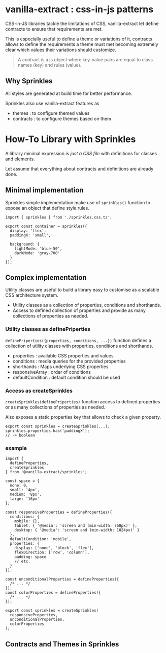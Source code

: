 # vanilla-extract : css-in-js patterns

CSS-in-JS libraries tackle the limitations of CSS, vanilla-extract let define contracts to ensure that requirements are met.

This is especially useful to define a theme or variations of it, contracts allows to define the requirements a theme must met becoming extremely clear which values their variations should customize.

> A contract is a js object where key-value pairs are equal to class names (key) and rules (value).


## Why Sprinkles

All styles are generated at build time for better performance.

Sprinkles also use vanilla-extract features as 
* themes : to configure themed values
* contracts : to configure themes based on them


# How-To Library with Sprinkles

A library minimal expression is _just a CSS file_ with definitions for classes and elements.

Let assume that everything about contracts and definitions are already done.


## Minimal implementation

Sprinkles simple implementation make use of `sprinkles()` function to expose an object that define style rules.

```
import { sprinkles } from './sprinkles.css.ts';

export const container = sprinkles({
  display: 'flex',
  paddingX: 'small',

  background: {
    lightMode: 'blue-50',
    darkMode: 'gray-700'
  }
});
```


## Complex implementation

Utility classes are useful to build a library easy to customise as a scalable CSS architecture system.

* Utility classes as a collection of properties, conditions and shorthands.
* Access to defined collection of properties and provide as many collections of properties as needed.


### Utility classes as definePriperties

`definePriperties({properties, conditions, ...})` function defines a collection of utility classes with properties, conditions and shorthands.

* properties : available CSS properties and values
* conditions : media queries for the provided properties
* shorthands : Maps underlying CSS properties
* responsiveArray : order of conditions
* defaultCondition : default condition should be used


### Access as createSprinkles

`createSprinkles(definePriperties)` function access to defined properties or as many collections of properties as needed.

Also exposes a static properties key that allows to check a given property.

```
export const sprinkles = createSprinkles(...);
sprinkles.properties.has('paddingX');
// -> boolean
```

### example

```
import {
  defineProperties,
  createSprinkles
} from '@vanilla-extract/sprinkles';

const space = {
  none: 0,
  small: '4px',
  medium: '8px',
  large: '16px'
};

const responsiveProperties = defineProperties({
  conditions: {
    mobile: {},
    tablet: { '@media': 'screen and (min-width: 768px)' },
    desktop: { '@media': 'screen and (min-width: 1024px)' }
  },
  defaultCondition: 'mobile',
  properties: {
    display: ['none', 'block', 'flex'],
    flexDirection: ['row', 'column'],
    padding: space
    // etc.
  }
});

const unconditionalProperties = defineProperties({
  /* ... */
});
const colorProperties = defineProperties({
  /* ... */
});

export const sprinkles = createSprinkles(
  responsiveProperties,
  unconditionalProperties,
  colorProperties
);
```


## Contracts and Themes in Sprinkles



























